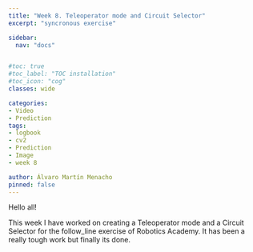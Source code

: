 ```yaml
---
title: "Week 8. Teleoperator mode and Circuit Selector"
excerpt: "syncronous exercise"

sidebar:
  nav: "docs"


#toc: true
#toc_label: "TOC installation"
#toc_icon: "cog"
classes: wide

categories:
- Video
- Prediction
tags:
- logbook
- cv2
- Prediction
- Image
- week 8

author: Álvaro Martín Menacho
pinned: false
---
```


Hello all!

This week I have worked on creating a Teleoperator mode and a Circuit Selector for the follow_line exercise of Robotics Academy. It has been a really tough work but finally
its done.
